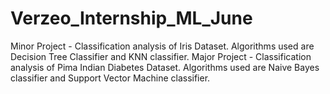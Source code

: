 # Verzeo_Internship_ML_June

Minor Project - Classification analysis of Iris Dataset. Algorithms used are Decision Tree Classifier and KNN classifier.
Major Project - Classification analysis of Pima Indian Diabetes Dataset. Algorithms used are Naive Bayes classifier and Support Vector Machine classifier.
